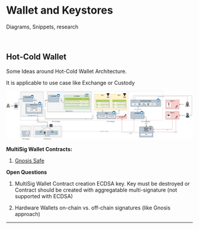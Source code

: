 # Wallet and Keystores

Diagrams, Snippets, research

<br>

## Hot-Cold Wallet

Some Ideas around Hot-Cold Wallet Architecture.

It is applicable to use case like Exchange or Custody


<img src="Blockchain-Architecture-WalletCustody.jpg" width="1200">

<br>

__MultiSig Wallet Contracts:__

1. [Gnosis Safe](https://gnosis-safe.io/)


__Open Questions__

1. MultiSig Wallet Contract creation ECDSA key. Key must be destroyed or Contract should be created with aggregatable  multi-signature (not supported with ECDSA)

2. Hardware Wallets on-chain vs. off-chain signatures (like Gnosis approach)


----

